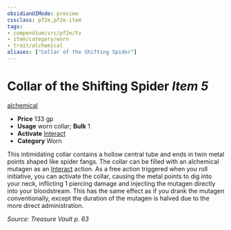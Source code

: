 ```yaml
---
obsidianUIMode: preview
cssclass: pf2e,pf2e-item
tags:
- compendium/src/pf2e/tv
- item/category/worn
- trait/alchemical
aliases: ["Collar of the Shifting Spider"]
---
```

# Collar of the Shifting Spider *Item 5*  
[alchemical](rules/traits/alchemical.md "Alchemical Item Trait")  

- **Price** 133 gp
- **Usage** worn collar; **Bulk** 1
- **Activate** [Interact](rules/actions/interact.md)
- **Category** Worn

This intimidating collar contains a hollow central tube and ends in twin metal points shaped like spider fangs. The collar can be filled with an alchemical mutagen as an [Interact](rules/actions/interact.md) action. As a free action triggered when you roll initiative, you can activate the collar, causing the metal points to dig into your neck, inflicting 1 piercing damage and injecting the mutagen directly into your bloodstream. This has the same effect as if you drank the mutagen conventionally, except the duration of the mutagen is halved due to the more direct administration.

*Source: Treasure Vault p. 63*